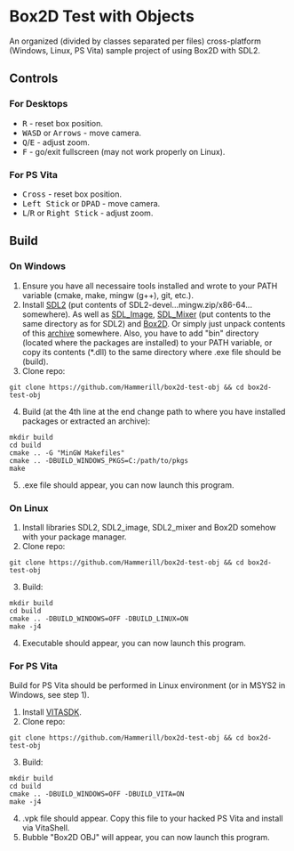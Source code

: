 # Box2D Test with Objects
An organized (divided by classes separated per files) cross-platform (Windows, Linux, PS Vita) sample project of using Box2D with SDL2.

## Controls
### For Desktops
- <kbd>R</kbd> - reset box position.
- <kbd>WASD</kbd> or <kbd>Arrows</kbd> - move camera.
- <kbd>Q</kbd>/<kbd>E</kbd> - adjust zoom.
- <kbd>F</kbd> - go/exit fullscreen (may not work properly on Linux).

### For PS Vita
- <kbd>Cross</kbd> - reset box position.
- <kbd>Left Stick</kbd> or <kbd>DPAD</kbd> - move camera.
- <kbd>L</kbd>/<kbd>R</kbd> or <kbd>Right Stick</kbd> - adjust zoom.

## Build 
### On Windows
1. Ensure you have all necessaire tools installed and wrote to your PATH variable (cmake, make, mingw (g++), git, etc.).
2. Install [SDL2](https://github.com/libsdl-org/SDL/releases/tag/release-2.24.0) (put contents of SDL2-devel...mingw.zip/x86-64... somewhere). As well as [SDL_Image](https://github.com/libsdl-org/SDL_image/releases/tag/release-2.6.2), [SDL_Mixer](https://github.com/libsdl-org/SDL_mixer/releases/tag/release-2.6.2) (put contents to the same directory as for SDL2) and [Box2D](https://github.com/erincatto/box2d). Or simply just unpack contents of this [archive](https://github.com/Hammerill/box2d-test-obj/releases/download/v1.0.0/packages-win64-sdl2-sdl2_image-sdl2_mixer-box2d.zip) somewhere. Also, you have to add "bin" directory (located where the packages are installed) to your PATH variable, or copy its contents (*.dll) to the same directory where .exe file should be (build).
3. Clone repo:
  ```
  git clone https://github.com/Hammerill/box2d-test-obj && cd box2d-test-obj
  ```
4. Build (at the 4th line at the end change path to where you have installed packages or extracted an archive):
  ```
  mkdir build
  cd build
  cmake .. -G "MinGW Makefiles"
  cmake .. -DBUILD_WINDOWS_PKGS=C:/path/to/pkgs
  make
  ```
5. .exe file should appear, you can now launch this program.

### On Linux
1. Install libraries SDL2, SDL2_image, SDL2_mixer and Box2D somehow with your package manager.
2. Clone repo:
  ```
  git clone https://github.com/Hammerill/box2d-test-obj && cd box2d-test-obj
  ```
3. Build:
  ```
  mkdir build
  cd build
  cmake .. -DBUILD_WINDOWS=OFF -DBUILD_LINUX=ON
  make -j4
  ```
4. Executable should appear, you can now launch this program.

### For PS Vita
Build for PS Vita should be performed in Linux environment (or in MSYS2 in Windows, see step 1).
1. Install [VITASDK](https://vitasdk.org/).
2. Clone repo:
  ```
  git clone https://github.com/Hammerill/box2d-test-obj && cd box2d-test-obj
  ```
3. Build:
  ```
  mkdir build
  cd build
  cmake .. -DBUILD_WINDOWS=OFF -DBUILD_VITA=ON
  make -j4
  ```
4. .vpk file should appear. Copy this file to your hacked PS Vita and install via VitaShell.
5. Bubble "Box2D OBJ" will appear, you can now launch this program.
